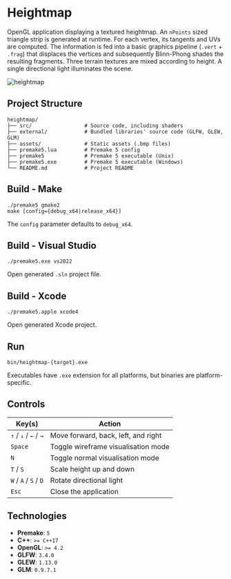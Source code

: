 # Heightmap

OpenGL application displaying a textured heightmap.
An `nPoints` sized triangle strip is generated at runtime. For each vertex, its tangents and UVs are computed. 
The information is fed into a basic graphics pipeline (`.vert` + `.frag`) that displaces the vertices 
and subsequently Blinn-Phong shades the resulting fragments. Three terrain textures are mixed according to height.
A single directional light illuminates the scene.

![heightmap](https://github.com/user-attachments/assets/893ab962-5d3c-440b-b562-1c01093ce4b6)

## Project Structure

```plaintext
heightmap/
├── src/                 # Source code, including shaders
├── external/            # Bundled libraries' source code (GLFW, GLEW, GLM)
├── assets/              # Static assets (.bmp files)
├── premake5.lua         # Premake 5 config
├── premake5             # Premake 5 executable (Unix)
├── premake5.exe         # Premake 5 executable (Windows)
└── README.md            # Project README
```

## Build - Make

```shell
./premake5 gmake2
make [config={debug_x64|release_x64}]
```

The `config` parameter defaults to `debug_x64`.

## Build - Visual Studio

```shell
./premake5.exe vs2022
```

Open generated `.sln` project file.

## Build - Xcode

```shell
./premake5.apple xcode4
```

Open generated Xcode project.

## Run

```shell
bin/heightmap-{target}.exe
```

Executables have `.exe` extension for all platforms, but binaries are platform-specific.

## Controls

| Key(s)                  | Action                                |
|-------------------------|---------------------------------------|
| `↑` / `↓` / `←` / `→`   | Move forward, back, left, and right   |
| `Space`                 | Toggle wireframe visualisation mode   |
| `N`                     | Toggle normal visualisation mode      |
| `T` / `S`               | Scale height up and down              |
| `W` / `A` / `S` / `D`   | Rotate directional light              |
| `Esc`                   | Close the application                 |

## Technologies

* **Premake**: `5`
* **C++**: `>= C++17`
* **OpenGL**: `>= 4.2`
* **GLFW**: `3.4.0`
* **GLEW**: `1.13.0`
* **GLM**: `0.9.7.1`
